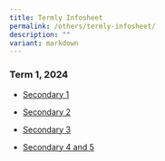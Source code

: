 ```yaml
---
title: Termly Infosheet
permalink: /others/termly-infosheet/
description: ""
variant: markdown
---
```

### Term 1, 2024


* [Secondary 1](/files/Others/Termly%20Letters/2024_Term_1_Sec_1_info_final.pdf)

* [Secondary 2](/files/Others/Termly%20Letters/2024_Term_1_Sec_2_info_Final.pdf)
 
* [Secondary 3](/files/Others/Termly%20Letters/2024_Term_1_Sec_3_info_Final.pdf)
 
* [Secondary 4 and 5](/files/Others/Termly%20Letters/2024_Term_1_Sec_4_and_5_info_final.pdf) 